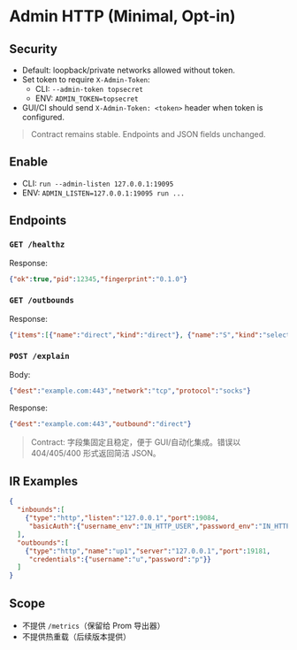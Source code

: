 # Admin HTTP (Minimal, Opt-in)

## Security
- Default: loopback/private networks allowed without token.
- Set token to require `X-Admin-Token`:
  - CLI: `--admin-token topsecret`
  - ENV: `ADMIN_TOKEN=topsecret`
- GUI/CI should send `X-Admin-Token: <token>` header when token is configured.

> Contract remains stable. Endpoints and JSON fields unchanged.

## Enable
- CLI: `run --admin-listen 127.0.0.1:19095`
- ENV: `ADMIN_LISTEN=127.0.0.1:19095 run ...`

## Endpoints
### `GET /healthz`
Response:
```json
{"ok":true,"pid":12345,"fingerprint":"0.1.0"}
```

### `GET /outbounds`
Response:
```json
{"items":[{"name":"direct","kind":"direct"}, {"name":"S","kind":"selector"}]}
```

### `POST /explain`
Body:
```json
{"dest":"example.com:443","network":"tcp","protocol":"socks"}
```
Response:
```json
{"dest":"example.com:443","outbound":"direct"}
```

> Contract: 字段集固定且稳定，便于 GUI/自动化集成。错误以 404/405/400 形式返回简洁 JSON。

## IR Examples
```json
{
  "inbounds":[
    {"type":"http","listen":"127.0.0.1","port":19084,
     "basicAuth":{"username_env":"IN_HTTP_USER","password_env":"IN_HTTP_PASS"}}
  ],
  "outbounds":[
    {"type":"http","name":"up1","server":"127.0.0.1","port":19181,
     "credentials":{"username":"u","password":"p"}}
  ]
}
```

## Scope
- 不提供 `/metrics`（保留给 Prom 导出器）
- 不提供热重载（后续版本提供）